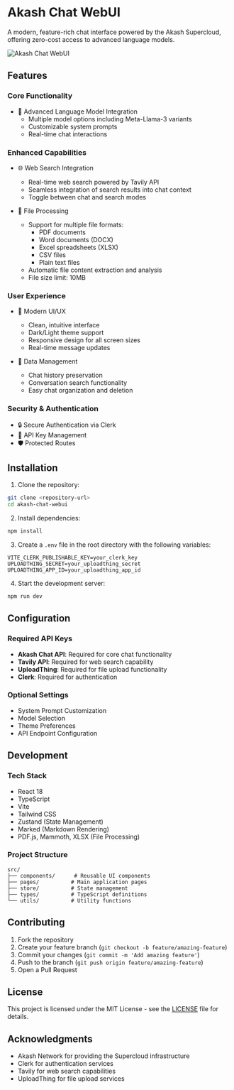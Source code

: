 # Akash Chat WebUI

A modern, feature-rich chat interface powered by the Akash Supercloud, offering zero-cost access to advanced language models.

![Akash Chat WebUI](https://github.com/user-attachments/assets/8e37f05c-64eb-4926-8c24-0c199317fdc0)

## Features

### Core Functionality
- 🤖 Advanced Language Model Integration
  - Multiple model options including Meta-Llama-3 variants
  - Customizable system prompts
  - Real-time chat interactions

### Enhanced Capabilities
- 🌐 Web Search Integration
  - Real-time web search powered by Tavily API
  - Seamless integration of search results into chat context
  - Toggle between chat and search modes

- 📁 File Processing
  - Support for multiple file formats:
    - PDF documents
    - Word documents (DOCX)
    - Excel spreadsheets (XLSX)
    - CSV files
    - Plain text files
  - Automatic file content extraction and analysis
  - File size limit: 10MB

### User Experience
- 🎨 Modern UI/UX
  - Clean, intuitive interface
  - Dark/Light theme support
  - Responsive design for all screen sizes
  - Real-time message updates

- 💾 Data Management
  - Chat history preservation
  - Conversation search functionality
  - Easy chat organization and deletion

### Security & Authentication
- 🔒 Secure Authentication via Clerk
- 🔑 API Key Management
- 🛡️ Protected Routes

## Installation

1. Clone the repository:
```bash
git clone <repository-url>
cd akash-chat-webui
```

2. Install dependencies:
```bash
npm install
```

3. Create a `.env` file in the root directory with the following variables:
```env
VITE_CLERK_PUBLISHABLE_KEY=your_clerk_key
UPLOADTHING_SECRET=your_uploadthing_secret
UPLOADTHING_APP_ID=your_uploadthing_app_id
```

4. Start the development server:
```bash
npm run dev
```

## Configuration

### Required API Keys
- **Akash Chat API**: Required for core chat functionality
- **Tavily API**: Required for web search capability
- **UploadThing**: Required for file upload functionality
- **Clerk**: Required for authentication

### Optional Settings
- System Prompt Customization
- Model Selection
- Theme Preferences
- API Endpoint Configuration

## Development

### Tech Stack
- React 18
- TypeScript
- Vite
- Tailwind CSS
- Zustand (State Management)
- Marked (Markdown Rendering)
- PDF.js, Mammoth, XLSX (File Processing)

### Project Structure
```
src/
├── components/      # Reusable UI components
├── pages/          # Main application pages
├── store/          # State management
├── types/          # TypeScript definitions
└── utils/          # Utility functions
```

## Contributing

1. Fork the repository
2. Create your feature branch (`git checkout -b feature/amazing-feature`)
3. Commit your changes (`git commit -m 'Add amazing feature'`)
4. Push to the branch (`git push origin feature/amazing-feature`)
5. Open a Pull Request

## License

This project is licensed under the MIT License - see the [LICENSE](LICENSE) file for details.

## Acknowledgments

- Akash Network for providing the Supercloud infrastructure
- Clerk for authentication services
- Tavily for web search capabilities
- UploadThing for file upload services
